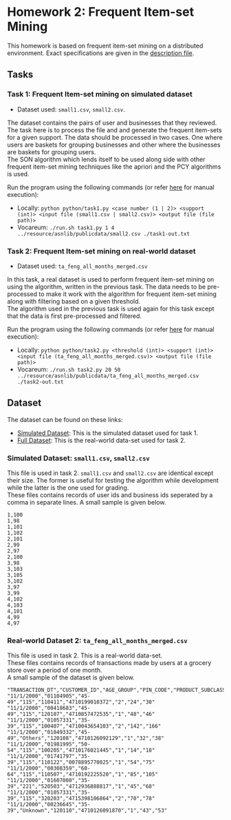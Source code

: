 # Homework 2: Frequent Item-set Mining

This homework is based on frequent item-set mining on a distributed environment. Exact specifications are given in the  [description file](Homework%202%20Description.pdf).

## Tasks

### Task 1: Frequent Item-set mining on simulated dataset

- Dataset used: ```small1.csv```, ```small2.csv```. <br/>

The dataset contains the pairs of user and businesses that they reviewed. The task here is to process the file and
and generate the frequent item-sets for a given support. The data should be processed in two cases. One where users are baskets
for grouping businesses and other where the businesses are baskets for grouping users. <br/> 
The SON algorithm which lends itself to be used along side with other frequent item-set mining techniques like the apriori and the PCY algorithms is used.

Run the program using the following commands (or refer [here](../homework-assignment-0/README.md) for manual execution):
- Locally: ```python python/task1.py <case number (1 | 2)> <support (int)> <input file (small1.csv | small2.csv)> <output file (file path)>```
- Vocareum: ```./run.sh task1.py 1 4 ../resource/asnlib/publicdata/small2.csv ./task1-out.txt```

### Task 2: Frequent Item-set mining on real-world dataset

- Dataset used: ```ta_feng_all_months_merged.csv``` <br/>

In this task, a real dataset is used to perform frequent item-set mining on using the algorithm, written in the previous task.
The data needs to be pre-processed to make it work with the algorithm for frequent item-set mining along with filtering based on a given threshold. <br/>
The algorithm used in the previous task is used again for this task except that the data is first pre-processed and filtered.

Run the program using the following commands (or refer [here](../homework-assignment-0/README.md) for manual execution):
- Locally: ```python python/task2.py <threshold (int)> <support (int)> <input file (ta_feng_all_months_merged.csv)> <output file (file path)>```
- Vocareum: ```./run.sh task2.py 20 50 ../resource/asnlib/publicdata/ta_feng_all_months_merged.csv ./task2-out.txt```


## Dataset

The dataset can be found on these links:
- [Simulated Dataset](https://drive.google.com/drive/folders/1Nqp66TJnE-6aJRBfSJITqta_JZJ7HmE0?usp=sharing): This is the simulated dataset used for task 1.
- [Full Dataset](https://www.kaggle.com/datasets/chiranjivdas09/ta-feng-grocery-dataset): This is the real-world data-set used for task 2.

### Simulated Dataset: ```small1.csv```, ```small2.csv```

This file is used in task 2. ```small1.csv``` and ```small2.csv``` are identical except their size.
The former is useful for testing the algorithm while development while the latter is the one used for grading.<br/>
These files contains records of user ids and business ids seperated by a comma in separate lines. A small sample is given below.
```
1,100
1,98
1,101
1,102
2,101
2,99
2,97
2,100
3,98
3,103
3,105
3,102
3,97
3,99
4,102
4,103
4,101
4,99
4,97
```

### Real-world Dataset 2: ```ta_feng_all_months_merged.csv```

This file is used in task 2. This is a real-world data-set. <br/>
These files contains records of transactions made by users at a grocery store over a period of one month. <br/>
 A small sample of the dataset is given below. 
```
"TRANSACTION_DT","CUSTOMER_ID","AGE_GROUP","PIN_CODE","PRODUCT_SUBCLASS","PRODUCT_ID","AMOUNT","ASSET","SALES_PRICE"
"11/1/2000","01104905","45-49","115","110411","4710199010372","2","24","30"
"11/1/2000","00418683","45-49","115","120107","4710857472535","1","48","46"
"11/1/2000","01057331","35-39","115","100407","4710043654103","2","142","166"
"11/1/2000","01849332","45-49","Others","120108","4710126092129","1","32","38"
"11/1/2000","01981995","50-54","115","100205","4710176021445","1","14","18"
"11/1/2000","01741797","35-39","115","110122","0078895770025","1","54","75"
"11/1/2000","00308359","60-64","115","110507","4710192225520","1","85","105"
"11/1/2000","01607000","35-39","221","520503","4712936888817","1","45","68"
"11/1/2000","01057331","35-39","115","320203","4715398106864","2","70","78"
"11/1/2000","00236645","35-39","Unknown","120110","4710126091870","1","43","53"
```
